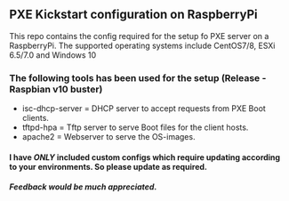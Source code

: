 ## PXE Kickstart configuration on RaspberryPi

This repo contains the config required for the setup fo PXE server on a RaspberryPi. The supported operating systems include CentOS7/8, ESXi 6.5/7.0 and Windows 10

### The following tools has been used for the setup (Release - Raspbian v10 buster)

- isc-dhcp-server = DHCP server to accept requests from PXE Boot clients.
- tftpd-hpa = Tftp server to serve Boot files for the client hosts.
- apache2 = Webserver to serve the OS-images.

#### I have ***ONLY*** included custom configs which require updating according to your environments. So please update as required.

##### Feedback would be much appreciated.
